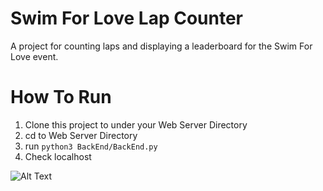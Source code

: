 # Swim For Love Lap Counter

A project for counting laps and displaying a leaderboard for the Swim For Love event.


# How To Run

1. Clone this project to under your Web Server Directory
2. cd to Web Server Directory
3. run `python3 BackEnd/BackEnd.py`
4. Check localhost


![Alt Text](https://media.giphy.com/media/vFKqnCdLPNOKc/giphy.gif)

